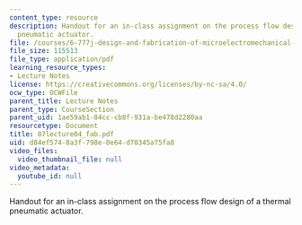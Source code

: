 ```yaml
---
content_type: resource
description: Handout for an in-class assignment on the process flow design of a thermal
  pneumatic actuator.
file: /courses/6-777j-design-and-fabrication-of-microelectromechanical-devices-spring-2007/d84ef5748a3f798e0e64d70345a75fa8_07lecture04_fab.pdf
file_size: 115513
file_type: application/pdf
learning_resource_types:
- Lecture Notes
license: https://creativecommons.org/licenses/by-nc-sa/4.0/
ocw_type: OCWFile
parent_title: Lecture Notes
parent_type: CourseSection
parent_uid: 1ae59ab1-84cc-cb8f-931a-be478d2280aa
resourcetype: Document
title: 07lecture04_fab.pdf
uid: d84ef574-8a3f-798e-0e64-d70345a75fa8
video_files:
  video_thumbnail_file: null
video_metadata:
  youtube_id: null
---
```

Handout for an in-class assignment on the process flow design of a thermal pneumatic actuator.